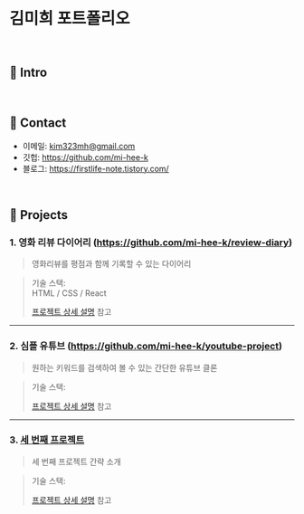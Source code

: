 # 김미희 포트폴리오
>

</br>

## :pushpin: Intro


</br>

## :pushpin: Contact
- 이메일: kim323mh@gmail.com
- 깃헙: https://github.com/mi-hee-k
- 블로그: https://firstlife-note.tistory.com/

</br>

## :pushpin: Projects
### 1. 영화 리뷰 다이어리 (https://github.com/mi-hee-k/review-diary)
>영화리뷰를 평점과 함께 기록할 수 있는 다이어리

>기술 스택:  
> HTML / CSS / React
>
>[프로젝트 상세 설명](https://github.com/mi-hee-k/review-diary) 참고

---

### 2. 심플 유튜브 (https://github.com/mi-hee-k/youtube-project)
>원하는 키워드를 검색하여 볼 수 있는 간단한 유튜브 클론
 
>기술 스택:  
>
>  
>[프로젝트 상세 설명](https://github.com/mi-hee-k/youtube-project) 참고

---

### 3. [세 번째 프로젝트]()
>세 번째 프로젝트 간략 소개 

>기술 스택:  
>
>[프로젝트 상세 설명](https://github.com/mi-hee-k/review-diary) 참고
